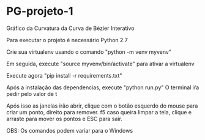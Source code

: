 # PG-projeto-1
Gráfico da Curvatura da Curva de Bézier Interativo


Para executar o projeto é necessário Python 2.7

Crie sua virtualenv usando o comando "python -m venv myvenv"

Em seguida, execute "source myvenv/bin/activate" para ativar a virtualenv

Execute agora "pip install -r requirements.txt"

Após a instalação das dependencias, execute "python run.py"
O terminal iŕa pedir pelo valor de t


Após isso as janelas irão abrir, clique com o botão esquerdo do mouse para criar um ponto, direito para remover. f5 caso queira limpar a tela, clique e arraste para mover os pontos e ESC para sair.

OBS: Os comandos podem variar para o Windows

